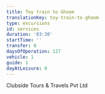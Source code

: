 ```yaml
---
title: Toy train to Ghoom
translationKey: toy-train-to-ghoom
type: excursions
id: services
duration: '03:30'
startTime: ''
transfer: 0
daysOfOperation: 127
vehicle: 1
guide: 1
dayAtLeisure: 0
---
```

Clubside Tours & Travels Pvt Ltd